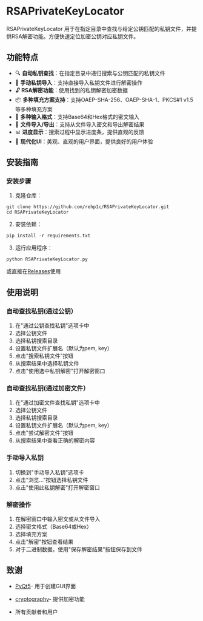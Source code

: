 # RSAPrivateKeyLocator

RSAPrivateKeyLocator 用于在指定目录中查找与给定公钥匹配的私钥文件，并提供RSA解密功能。方便快速定位加密公钥对应私钥文件。

## 功能特点

- 🔍 **自动私钥查找**：在指定目录中递归搜索与公钥匹配的私钥文件
- 🔑 **手动私钥导入**：支持直接导入私钥文件进行解密操作
- 🔓 **RSA解密功能**：使用找到的私钥解密加密数据
- 📦 **多种填充方案支持**：支持OAEP-SHA-256、OAEP-SHA-1、PKCS#1 v1.5等多种填充方案
- 📄 **多种输入格式**：支持Base64和Hex格式的密文输入
- 📁 **文件导入/导出**：支持从文件导入密文和导出解密结果
- 📊 **进度显示**：搜索过程中显示进度条，提供直观的反馈
- 🎨 **现代化UI**：美观、直观的用户界面，提供良好的用户体验

## 安装指南

### 安装步骤

1. 克隆仓库：

```
git clone https://github.com/rehp1c/RSAPrivateKeyLocator.git
cd RSAPrivateKeyLocator
```

2. 安装依赖：

```
pip install -r requirements.txt
```

3. 运行应用程序：

```
python RSAPrivateKeyLocator.py
```

或直接在[Releases](https://github.com/rehp1c/RSAPrivateKeyLocator/releases)使用

## 使用说明

### 自动查找私钥(通过公钥）

1. 在"通过公钥查找私钥"选项卡中
2. 选择公钥文件
3. 选择私钥搜索目录
4. 设置私钥文件扩展名（默认为pem, key）
5. 点击"搜索私钥文件"按钮
6. 从搜索结果中选择私钥文件
7. 点击"使用选中私钥解密"打开解密窗口
   
### 自动查找私钥(通过加密文件）

1. 在"通过加密文件查找私钥"选项卡中
2. 选择公钥文件
3. 选择私钥搜索目录
4. 设置私钥文件扩展名（默认为pem, key）
5. 点击"尝试解密文件"按钮
6. 从搜索结果中查看正确的解密内容

### 手动导入私钥

1. 切换到"手动导入私钥"选项卡
2. 点击"浏览..."按钮选择私钥文件
3. 点击"使用此私钥解密"打开解密窗口

### 解密操作

1. 在解密窗口中输入密文或从文件导入
2. 选择密文格式（Base64或Hex）
3. 选择填充方案
4. 点击"解密"按钮查看结果
5. 对于二进制数据，使用"保存解密结果"按钮保存到文件

## 致谢

- [PyQt5](https://pypi.org/project/PyQt5/)- 用于创建GUI界面
- [cryptography](https://pypi.org/project/cryptography/)- 提供加密功能

- 所有贡献者和用户
